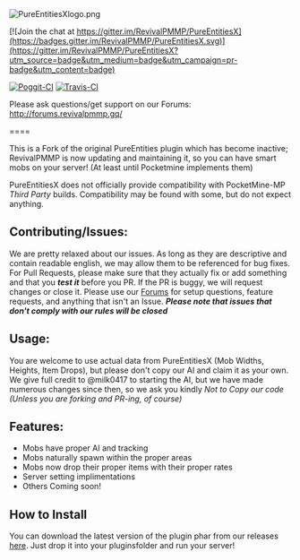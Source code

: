<img src="https://github.com/RevivalPMMP/PureEntitiesX/blob/master/PureEntitiesXlogo.png?raw=true" alt="PureEntitiesXlogo.png"/>

[![Join the chat at https://gitter.im/RevivalPMMP/PureEntitiesX](https://badges.gitter.im/RevivalPMMP/PureEntitiesX.svg)](https://gitter.im/RevivalPMMP/PureEntitiesX?utm_source=badge&utm_medium=badge&utm_campaign=pr-badge&utm_content=badge)

[![Poggit-CI](https://poggit.pmmp.io/ci.badge/RevivalPMMP/PureEntitiesX/PureEntitiesX)](https://poggit.pmmp.io/ci/RevivalPMMP/PureEntitiesX/PureEntitiesX)
[![Travis-CI](https://api.travis-ci.org/RevivalPMMP/PureEntitiesX.svg?branch=master)](https://travis-ci.org/RevivalPMMP/PureEntitiesX)

Please ask questions/get support on our Forums: http://forums.revivalpmmp.gq/

====


This is a Fork of the original PureEntities plugin which has become inactive; RevivalPMMP is now updating and maintaining it, so  you can have smart mobs on your server! (At least until Pocketmine implements them)

PureEntitiesX does not officially provide compatibility with PocketMine-MP _Third Party_ builds.
Compatibility may be found with some, but do not expect anything.

## Contributing/Issues:

We are pretty relaxed about our issues. As long as they are descriptive and contain readable english, we may allow them to be referenced for bug fixes. For Pull Requests, please make sure that they actually fix or add something and that you ***test it*** before you PR. If the PR is buggy, we will request changes or close it. Please use our [Forums](http://revivalpmmpforums.gq) for setup questions, feature requests, and anything that isn't an Issue. ***Please note that issues that don't comply with our rules will be closed***

## Usage:

You are welcome to use actual data from PureEntitiesX (Mob Widths, Heights, Item Drops), but please don't copy our AI and claim it as your own. We give full credit to @milk0417 to starting the AI, but we have made numerous changes since then, so we ask you kindly _*Not to Copy our code (Unless you are forking and PR-ing, of course)*_

## Features:

- Mobs have proper AI and tracking
- Mobs naturally spawn within the proper areas
- Mobs now drop their proper items with their proper rates
- Server setting implimentations
- Others Coming soon!

## How to Install

You can download the latest version of the plugin phar from our releases [here](https://github.com/RevivalPMMP/PureEntitiesX/releases/latest). Just drop it into your pluginsfolder and run your server!
